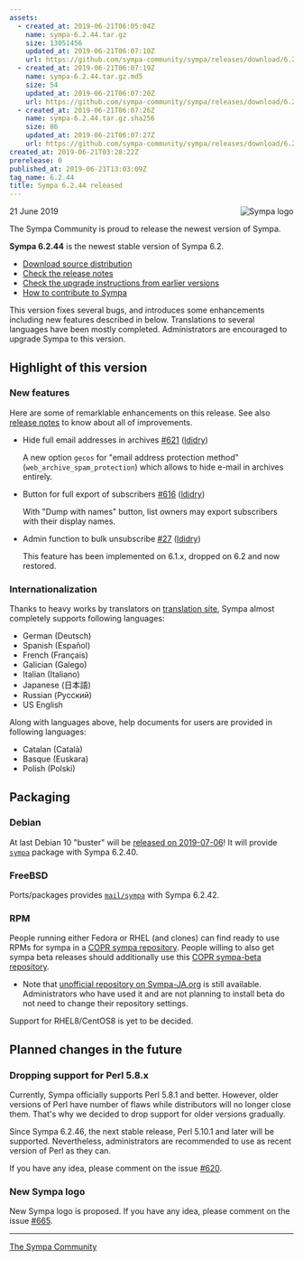 ```yaml
---
assets:
  - created_at: 2019-06-21T06:05:04Z
    name: sympa-6.2.44.tar.gz
    size: 13051456
    updated_at: 2019-06-21T06:07:10Z
    url: https://github.com/sympa-community/sympa/releases/download/6.2.44/sympa-6.2.44.tar.gz
  - created_at: 2019-06-21T06:07:19Z
    name: sympa-6.2.44.tar.gz.md5
    size: 54
    updated_at: 2019-06-21T06:07:20Z
    url: https://github.com/sympa-community/sympa/releases/download/6.2.44/sympa-6.2.44.tar.gz.md5
  - created_at: 2019-06-21T06:07:26Z
    name: sympa-6.2.44.tar.gz.sha256
    size: 86
    updated_at: 2019-06-21T06:07:27Z
    url: https://github.com/sympa-community/sympa/releases/download/6.2.44/sympa-6.2.44.tar.gz.sha256
created_at: 2019-06-21T03:28:22Z
prerelease: 0
published_at: 2019-06-21T13:03:09Z
tag_name: 6.2.44
title: Sympa 6.2.44 released
---
```


<img align="right" src="https://assets.sympa.community/logos/sympa_multi_150x121.png" title="Sympa logo"/> 21 June 2019

The Sympa Community is proud to release the newest version of Sympa.

**Sympa 6.2.44** is the newest stable version of Sympa 6.2.

  - [Download source distribution](https://github.com/sympa-community/sympa/releases/download/6.2.44/sympa-6.2.44.tar.gz)
  - [Check the release notes](https://github.com/sympa-community/sympa/blob/6.2.44/NEWS.md)
  - [Check the upgrade instructions from earlier versions](https://sympa-community.github.io/manual/upgrade/notes.html)
  - [How to contribute to Sympa](https://github.com/sympa-community/sympa/blob/6.2.44/CONTRIBUTING.md)

This version fixes several bugs, and introduces some enhancements including new features described in below.  Translations to several languages have been mostly completed.  Administrators are encouraged to upgrade Sympa to this version.

Highlight of this version
-------------------------

### New features

Here are some of remarklable enhancements on this release.  See also [release notes](https://github.com/sympa-community/sympa/blob/6.2.44/NEWS.md) to know about all of improvements.

  - Hide full email addresses in archives [\#621](https://github.com/sympa-community/sympa/issues/621) ([ldidry](https://github.com/ldidry))

    A new option `gecos` for "email address protection method" (`web_archive_spam_protection`) which allows to hide e-mail in archives entirely.

  - Button for full export of subscribers [\#616](https://github.com/sympa-community/sympa/pull/616) ([ldidry](https://github.com/ldidry))

    With "Dump with names" button, list owners may export subscribers with their display names.

  - Admin function to bulk unsubscribe [\#27](https://github.com/sympa-community/sympa/issues/27) ([ldidry](https://github.com/ldidry))

    This feature has been implemented on 6.1.x, dropped on 6.2 and now restored.

### Internationalization

Thanks to heavy works by translators on [translation site](https://translate.sympa.org), Sympa almost completely supports following languages:

  * German (Deutsch)
  * Spanish (Español)
  * French (Français)
  * Galician (Galego)
  * Italian (Italiano)
  * Japanese (日本語)
  * Russian (Русский)
  * US English

Along with languages above, help documents for users are provided in following languages:

  * Catalan (Català)
  * Basque (Euskara)
  * Polish (Polski)

Packaging
-----------

### Debian

At last Debian 10 "buster" will be [released on 2019-07-06](https://wiki.debian.org/ReleasePartyBuster)!  It will provide [`sympa`](https://packages.debian.org/buster/sympa) package with Sympa 6.2.40.

### FreeBSD

Ports/packages provides [`mail/sympa`](https://www.freebsd.org/cgi/ports.cgi?query=sympa&sektion=mail) with Sympa 6.2.42.

### RPM

People running either Fedora or RHEL (and clones) can find ready to use RPMs for sympa in a [COPR sympa repository](https://copr.fedorainfracloud.org/coprs/xavierb/sympa/).  People willing to also get sympa beta releases should additionally use this [COPR sympa-beta repository](https://copr.fedorainfracloud.org/coprs/xavierb/sympa-beta/).

  * Note that [unofficial repository on Sympa-JA.org](http://sympa-ja.org/download/rhel/) is still available.  Administrators who have used it and are not planning to install beta do not need to change their repository settings.

Support for RHEL8/CentOS8 is yet to be decided.

Planned changes in the future
-----------------------------

### Dropping support for Perl 5.8.x

Currently, Sympa officially supports Perl 5.8.1 and better.  However, older versions of Perl have number of flaws while distributors will no longer close them.  That's why we decided to drop support for older versions gradually.

Since Sympa 6.2.46, the next stable release, Perl 5.10.1 and later will be supported.  Nevertheless, administrators are recommended to use as recent version of Perl as they can.

If you have any idea, please comment on the issue [\#620](https://github.com/sympa-community/sympa/issues/620).

### New Sympa logo

New Sympa logo is proposed.  If you have any idea, please comment on the issue [\#665](https://github.com/sympa-community/sympa/issues/665).

----
[The Sympa Community](https://github.com/sympa-community)
